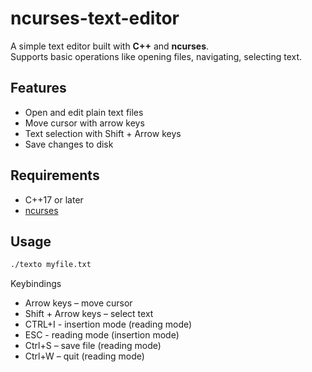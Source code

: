 # ncurses-text-editor

A simple text editor built with **C++** and **ncurses**.  
Supports basic operations like opening files, navigating, selecting text.

## Features
- Open and edit plain text files
- Move cursor with arrow keys
- Text selection with Shift + Arrow keys
- Save changes to disk

## Requirements
- C++17 or later
- [ncurses](https://invisible-island.net/ncurses/)

## Usage
```bash
./texto myfile.txt
```
Keybindings
- Arrow keys – move cursor
- Shift + Arrow keys – select text
- CTRL+I - insertion mode (reading mode)
- ESC - reading mode (insertion mode)
- Ctrl+S – save file (reading mode)
- Ctrl+W – quit (reading mode)